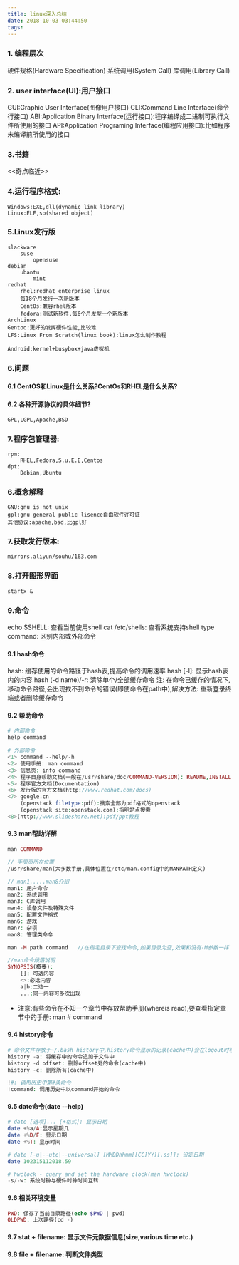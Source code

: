 ```yaml
---
title: linux深入总结
date: 2018-10-03 03:44:50
tags:
---
```


### 1. 编程层次
硬件规格(Hardware Specification)
系统调用(System Call)
库调用(Library Call)

### 2. user interface(UI):用户接口
GUI:Graphic User Interface(图像用户接口)
CLI:Command Line Interface(命令行接口)
ABI:Application Binary Interface(运行接口):程序编译成二进制可执行文件所使用的接口
API:Application Programing Interface(编程应用接口):比如程序未编译前所使用的接口

### 3.书籍
<<奇点临近>>

### 4.运行程序格式:
	Windows:EXE,dll(dynamic link library)
	Linux:ELF,so(shared object)

### 5.Linux发行版
	slackware
		suse
			opensuse
	debian
		ubantu
			mint
	redhat
		rhel:redhat enterprise linux
		每18个月发行一次新版本
		CentOs:兼容rhel版本
		fedora:测试新软件,每6个月发型一个新版本
	ArchLinux
	Gentoo:更好的发挥硬件性能,比较难
	LFS:Linux From Scratch(linux book):linux怎么制作教程

	Android:kernel+busybox+java虚拟机

### 6.问题
#### 6.1 CentOS和Linux是什么关系?CentOs和RHEL是什么关系?
#### 6.2 各种开源协议的具体细节?
	GPL,LGPL,Apache,BSD

### 7.程序包管理器:
	rpm:
		RHEL,Fedora,S.u.E.E,Centos
	dpt:
		Debian,Ubuntu
		
### 6.概念解释
	GNU:gnu is not unix
	gpl:gnu general public lisence自由软件许可证
	其他协议:apache,bsd,比gpl好

### 7.获取发行版本:
	mirrors.aliyun/souhu/163.com

### 8.打开图形界面
	startx &

### 9.命令
echo $SHELL: 查看当前使用shell
cat /etc/shells: 查看系统支持shell
type command: 区别内部或外部命令

#### 9.1 hash命令
hash: 缓存使用的命令路径于hash表,提高命令的调用速率
hash [-l]: 显示hash表内的内容
hash (-d name)/-r: 清除单个/全部缓存命令
注:
在命令已缓存的情况下,移动命令路径,会出现找不到命令的错误(即使命令在path中),解决方法: 重新登录终端或者删除缓存命令

#### 9.2 帮助命令
```php
# 内部命令
help command

# 外部命令
<1> command --help/-h
<2> 使用手册: man command
<3> 信息页: info command
<4> 程序自身帮助文档(一般在/usr/share/doc/COMMAND-VERSION): README,INSTALL,ChangeLog
<5> 程序官方文档(Documentation)
<6> 发行版的官方文档(http://www.redhat.com/docs)
<7> google.cn
    (openstack filetype:pdf):搜索全部为pdf格式的openstack
    (openstack site:openstack.com):指明站点搜索
<8>(http://www.slideshare.net):pdf/ppt教程
```

#### 9.3 man帮助详解
```php
man COMMAND

// 手册页所在位置
/usr/share/man(大多数手册,具体位置在/etc/man.config中的MANPATH定义)

// man1.....man8介绍
man1: 用户命令
man2: 系统调用
man3: C库调用
man4: 设备文件及特殊文件
man5: 配置文件格式
man6: 游戏
man7: 杂项
man8: 管理类命令

man -M path command   //在指定目录下查找命令,如果目录为空,效果和没有-M参数一样

//man命令段落说明
SYNOPSIS(概要):
    []: 可选内容
    <>:必选内容
    a|b:二选一
    ...:同一内容可多次出现
```
- 注意:有些命令在不知一个章节中存放帮助手册(whereis read),要查看指定章节中的手册: man # command

#### 9.4 history命令
```php
# 命令文件存放于~/.bash_history中,history命令显示的记录(cache中)会在logout时写入~/.bash_history
history -a: 将缓存中的命令追加于文件中
history -d offset: 删除offset处的命令(cache中)
history -c: 删除所有(cache中)

!#: 调用历史中第#条命令
!command: 调用历史中以command开始的命令
```
#### 9.5 date命令(date --help)
```php
# date [选项]... [+格式]: 显示日期
date +%a/A:显示星期几
date +%D/F: 显示日期
date +%T: 显示时间

# date [-u|--utc|--universal] [MMDDhhmm[[CC]YY][.ss]]: 设定日期
date 102315112018.59

# hwclock - query and set the hardware clock(man hwclock)
-s/-w: 系统时钟与硬件时钟时间互转
```

#### 9.6 相关环境变量
```php
PWD: 保存了当前目录路径(echo $PWD | pwd)
OLDPWD: 上次路径(cd -)
```

#### 9.7 stat + filename: 显示文件元数据信息(size,various time etc.)

#### 9.8 file + filename: 判断文件类型













































































































